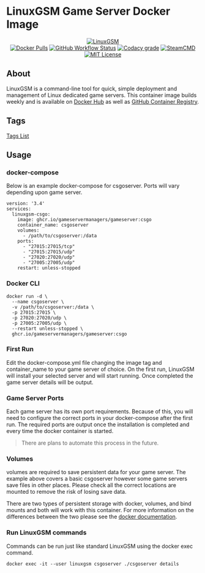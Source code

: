 # LinuxGSM Game Server Docker Image

<p align="center">
  <a href="https://linuxgsm.com"><img src="https://user-images.githubusercontent.com/4478206/197897104-bb718d2e-09a0-4f83-8e86-c829044750a9.jpg" alt="LinuxGSM"></a>
<br>
<a href="https://hub.docker.com/r/gameservermanagers/gameserver"><img src="https://img.shields.io/docker/pulls/gameservermanagers/gameserver.svg?style=flat-square&amp;logo=docker&amp;logoColor=white" alt="Docker Pulls"></a>
<a href="https://github.com/GameServerManagers/docker-gameserver/actions"><img alt="GitHub Workflow Status" src="https://img.shields.io/github/actions/workflow/status/GameServerManagers/docker-gameserver/docker-publish.yml?style=flat-square"></a>
<a href="https://www.codacy.com/gh/GameServerManagers/docker-gameserver/dashboard"><img src="https://img.shields.io/codacy/grade/42d400dcdd714ae080d77fcb40d00f1c?style=flat-square&logo=codacy&logoColor=white" alt="Codacy grade"></a>
<a href="https://developer.valvesoftware.com/wiki/SteamCMD"><img src="https://img.shields.io/badge/SteamCMD-000000?style=flat-square&amp;logo=Steam&amp;logoColor=white" alt="SteamCMD"></a>
<a href="https://github.com/GameServerManagers/docker-gameserver/blob/main/LICENSE"><img src="https://img.shields.io/github/license/gameservermanagers/docker-gameserver?style=flat-square" alt="MIT License"></a></p>

## About

LinuxGSM is a command-line tool for quick, simple deployment and management of Linux dedicated game servers. This container image builds weekly and is available on [Docker Hub](https://hub.docker.com/r/gameservermanagers/gameserver) as well as [GitHub Container Registry](https://github.com/GameServerManagers/docker-gameserver/pkgs/container/gameserver).

## Tags

[Tags List](https://hub.docker.com/r/gameservermanagers/gameserver/tags)

## Usage

### docker-compose
Below is an example docker-compose for csgoserver. Ports will vary depending upon game server.
```
version: '3.4'
services:
  linuxgsm-csgo:
    image: ghcr.io/gameservermanagers/gameserver:csgo
    container_name: csgoserver
    volumes:
      - /path/to/csgoserver:/data
    ports:
      - "27015:27015/tcp"
      - "27015:27015/udp"
      - "27020:27020/udp"
      - "27005:27005/udp"
    restart: unless-stopped
```

### Docker CLI
```
docker run -d \
  --name csgoserver \
  -v /path/to/csgoserver:/data \
  -p 27015:27015 \
  -p 27020:27020/udp \
  -p 27005:27005/udp \
  --restart unless-stopped \
  ghcr.io/gameservermanagers/gameserver:csgo
```
### First Run
Edit the docker-compose.yml file changing the image tag and container_name to your game server of choice. On the first run, LinuxGSM will install your selected server and will start running. Once completed the game server details will be output.

### Game Server Ports
Each game server has its own port requirements. Because of this, you will need to configure the correct ports in your docker-compose after the first run. The required ports are output once the installation is completed and every time the docker container is started.

> There are plans to automate this process in the future.

### Volumes
volumes are required to save persistent data for your game server. The example above covers a basic csgoserver however some game servers save files in other places. Please check all the correct locations are mounted to remove the risk of losing save data.

There are two types of persistent storage with docker, volumes, and bind mounts and both will work with this container. For more information on the differences between the two please see the [docker documentation](https://docs.docker.com/storage/).

### Run LinuxGSM commands
Commands can be run just like standard LinuxGSM using the docker exec command.
```
docker exec -it --user linuxgsm csgoserver ./csgoserver details
```
